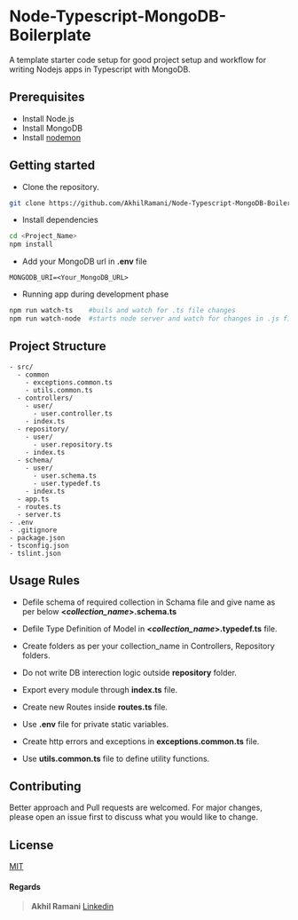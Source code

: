 # Node-Typescript-MongoDB-Boilerplate

A template starter code setup for good project setup and workflow for writing Nodejs apps in Typescript with MongoDB.

## Prerequisites

 - Install Node.js
 - Install MongoDB
 - Install [nodemon](https://www.npmjs.com/package/nodemon)

## Getting started

 - Clone the repository.
```bash
git clone https://github.com/AkhilRamani/Node-Typescript-MongoDB-Boilerplate.git <Project_Name>
```
 - Install dependencies
```bash
cd <Project_Name>
npm install
```
 - Add your MongoDB url in **.env** file
```
MONGODB_URI=<Your_MongoDB_URL>
```
 - Running app during development phase
```bash
npm run watch-ts	#buils and watch for .ts file changes
npm run watch-node	#starts node server and watch for changes in .js file 
```

## Project Structure

	- src/
	  - common
	    - exceptions.common.ts
		- utils.common.ts 
	  - controllers/
	    - user/
		  - user.controller.ts
		- index.ts
	  - repository/
	    - user/
		  - user.repository.ts
		- index.ts
	  - schema/
	    - user/
		  - user.schema.ts
		  - user.typedef.ts
		- index.ts
	  - app.ts
	  - routes.ts
	  - server.ts
	- .env
	- .gitignore
	- package.json
	- tsconfig.json
	- tslint.json 


## Usage Rules

 - Defile schema of required collection in Schama file and give name as
   per below **<*collection_name*>.schema.ts**

- Defile Type Definition of Model in **<*collection_name*>.typedef.ts** file.
- Create folders as per your collection_name in Controllers, Repository folders.
- Do not write DB interection logic outside **repository** folder.
- Export every module through **index.ts** file.
- Create new Routes inside **routes.ts** file.
- Use **.env** file for private static variables.
- Create http errors and exceptions in **exceptions.common.ts** file.
- Use **utils.common.ts** file to define utility functions.


## Contributing
Better approach and Pull requests are welcomed. For major changes, please open an issue first to discuss what you would like to change.


## License
[MIT](https://choosealicense.com/licenses/mit/)

#### Regards

> **Akhil Ramani**	[Linkedin](https://www.linkedin.com/in/akhil-ramani-630b51150)